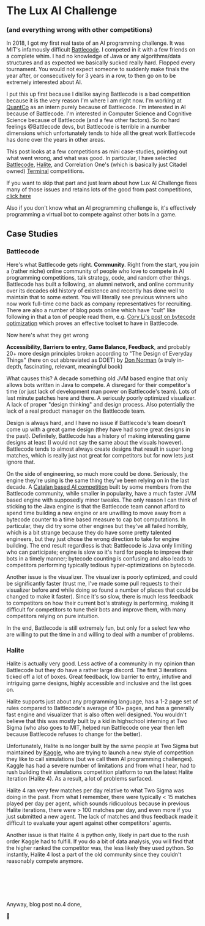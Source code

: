 # The Lux AI Challenge 

### (and everything wrong with other competitions)

In 2018, I got my first real taste of an AI programming challenge. It was MIT's infamously difficult [Battlecode](https://battlecode.org/). I competed in it with a few friends on a complete whim. I had no knowledge of Java or any algorithms/data structures and as expected we basically sucked really hard. Flopped every tournament. You would not expect someone to suddenly make finals the year after, or consecutively for 3 years in a row, to then go on to be extremely interested about AI.

I put this up first because I dislike saying Battlecode is a bad competition because it is the very reason I'm where I am right now. I'm working at [QuantCo](https://quantco.com/) as an intern purely because of Battlecode. I'm interested in AI because of Battlecode. I'm interested in Computer Science and Cognitive Science because of Battlecode (and a few other factors). So no hard feelings @Battlecode devs, but Battlecode is terrible in a number dimensions which unfortunately tends to hide all the great work Battlecode has done over the years in other areas.

This post looks at a few competitions as mini case-studies, pointing out what went wrong, and what was good. In particular, I have selected [Battlecode](https://battlecode.org/), [Halite](http://halite.io/), and Correlation One's (which is basically just Citadel owned) [Terminal](http://terminal.c1games.com/) competitions.

If you want to skip that part and just learn about how Lux AI Challenge fixes many of those issues and retains lots of the good from past competitions, [click here]()

Also if you don't know what an AI programming challenge is, it's effectively programming a virtual bot to compete against other bots in a game.

<h2 id='Case-Studies'>Case Studies</h2>

### Battlecode

Here's what Battlecode gets right. **Community**. Right from the start, you join a (rather niche) online community of people who love to compete in AI programming competitions, talk strategy, code, and random other things. Battlecode has built a following, an alumni network, and online community over its decades old history of existence and recently has done well to maintain that to some extent. You will literally see previous winners who now work full-time come back as company representatives for recruiting. There are also a number of blog posts online which have "cult" like following in that a ton of people read them, e.g. [Cory Li's post on bytecode optimization](https://cory.li/bytecode-hacking/) which proves an effective toolset to have in Battlecode.


Now here's what they get wrong

**Accessibility, Barriers to entry, Game Balance, Feedback**, and probably 20+ more design principles broken according to "The Design of Everyday Things" (here on out abbreviated as DOET) by [Don Norman](https://jnd.org/) (a truly in-depth, fascinating, relevant, meaningful book)

What causes this? A decade something old JVM based engine that only allows bots written in Java to compete. A disregard for their competitor's time (or just lack of development man power on Battlecode's team). Lots of last minute patches here and there. A seriously poorly optimized visualizer. A lack of proper "design thinking" and design process. Also potentially the lack of a real product manager on the Battlecode team.

Design is always hard, and I have no issue if Battlecode's team doesn't come up with a great game design (they have had some great designs in the past). Definitely, Battlecode has a history of making interesting game designs at least (I would not say the same about the visuals however). Battlecode tends to almost always create designs that result in super long matches, which is really just not great for competitors but for now lets just ignore that.

On the side of engineering, so much more could be done. Seriously, the engine they're using is the same thing they've been relying on in the last decade. A [Catalan based AI competition](https://www.coliseum.ai/) built by some members from the Battlecode community, while smaller in popularity, have a much faster JVM based engine with supposedly minor tweaks. The only reason I can think of sticking to the Java engine is that the Battlecode team cannot afford to spend time building a new engine or are unwilling to move away from a bytecode counter to a time based measure to cap bot computations. In particular, they did try some other engines but they've all failed horribly, which is a bit strange because they do have some pretty talented engineers, but they just chose the wrong direction to take for engine building. The end result regardless is that: Battlecode is Java only limiting who can participate; engine is slow so it's hard for people to improve their bots in a timely manner; bytecode counting is confusing and also leads to competitors performing typically tedious hyper-optimizations on bytecode.

Another issue is the visualizer. The visualizer is poorly optimized, and could be significantly faster (trust me, I've made some pull requests to their visualizer before and while doing so found a number of places that could be changed to make it faster). Since it's so slow, there is much less feedback to competitors on how their current bot's strategy is performing, making it difficult for competitors to tune their bots and improve them, with many competitors relying on pure intuition.

In the end, Battlecode is still extremely fun, but only for a select few who are willing to put the time in and willing to deal with a number of problems. 

### Halite

Halite is actually very good. Less active of a community in my opinion than Battlecode but they do have a rather large discord. The first 3 iterations ticked off a lot of boxes. Great feedback, low barrier to entry, intutive and intriguing game designs, highly accessible and inclusive and the list goes on.

Halite supports just about any programming language, has a 1-2 page set of rules compared to Battlecode's average of 10+ pages, and has a generally fast engine and visualizer that is also often well designed. You wouldn't believe that this was mostly built by a kid in highschool interning at Two Sigma (who also goes to MIT, helped run Battlecode one year then left because Battlecode refuses to change for the better).

Unfortunately, Halite is no longer built by the same people at Two Sigma but maintained by [Kaggle](https://kaggle.com/), who are trying to launch a new style of competition they like to call simulations (but we call them AI programming challenges). Kaggle has had a severe number of limitations and from what I hear, had to rush building their simulations competition platform to run the latest Halite iteration (Halite 4). As a result, a lot of problems surfaced.

Halite 4 ran very few matches per day relative to what Two Sigma was doing in the past. From what I remember, there were typically < 15 matches played per day per agent, which sounds ridicuolous because in previous Halite iterations, there were > 100 matches per day, and even more if you just submitted a new agent. The lack of matches and thus feedback made it difficult to evaluate your agent against other competitors' agents.

Another issue is that Halite 4 is python only, likely in part due to the rush order Kaggle had to fulfill. If you do a bit of data analysis, you will find that the higher ranked the competitor was, the less likely they used python. So instantly, Halite 4 lost a part of the old community since they couldn't reasonably compete anymore. 

</br>
</br>
</br>
</br>

Anyway, blog post no.4 done, 

🌊

